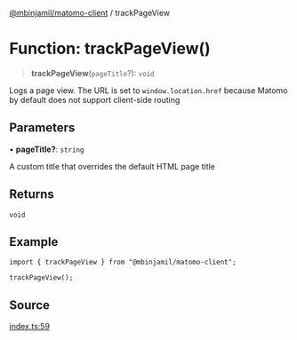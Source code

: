 [@mbinjamil/matomo-client](../README.md) / trackPageView

# Function: trackPageView()

> **trackPageView**(`pageTitle`?): `void`

Logs a page view. The URL is set to `window.location.href` because Matomo
by default does not support client-side routing

## Parameters

• **pageTitle?**: `string`

A custom title that overrides the default HTML page title

## Returns

`void`

## Example

```
import { trackPageView } from "@mbinjamil/matomo-client";

trackPageView();
```

## Source

[index.ts:59](https://github.com/binjamil/matomo-client/blob/417fd16ac77407d41cce9a0e7a537ca37a9a6c3d/src/index.ts#L59)
